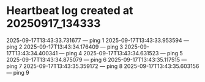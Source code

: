 # Heartbeat log created at 20250917_134333
2025-09-17T13:43:33.731677 — ping 1
2025-09-17T13:43:33.953594 — ping 2
2025-09-17T13:43:34.176409 — ping 3
2025-09-17T13:43:34.400341 — ping 4
2025-09-17T13:43:34.631523 — ping 5
2025-09-17T13:43:34.875079 — ping 6
2025-09-17T13:43:35.117515 — ping 7
2025-09-17T13:43:35.359172 — ping 8
2025-09-17T13:43:35.603156 — ping 9
